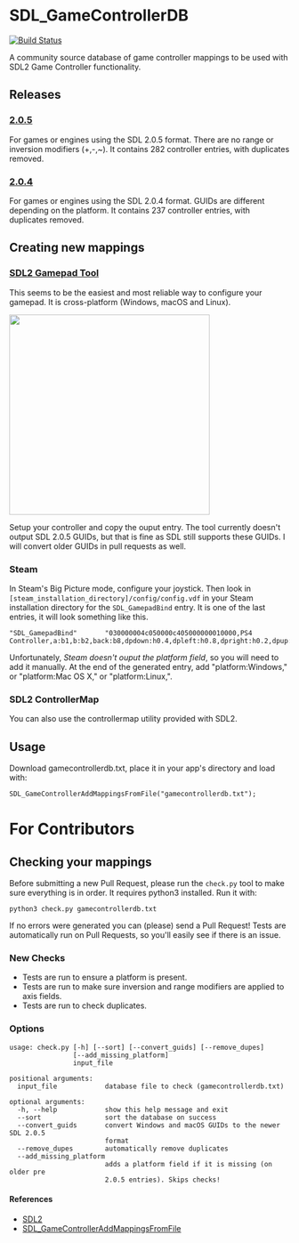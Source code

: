 # SDL_GameControllerDB

[![Build Status](https://travis-ci.org/p-groarke/SDL_GameControllerDB.svg?branch=master)](https://travis-ci.org/p-groarke/SDL_GameControllerDB)

A community source database of game controller mappings to be used with SDL2 Game Controller functionality.

## Releases

### [2.0.5](https://github.com/p-groarke/SDL_GameControllerDB/releases/tag/2.0.5)
For games or engines using the SDL 2.0.5 format. There are no range or inversion modifiers (+,-,~). It contains 282 controller entries, with duplicates removed.

### [2.0.4](https://github.com/p-groarke/SDL_GameControllerDB/releases/tag/2.0.4)
For games or engines using the SDL 2.0.4 format. GUIDs are different depending on the platform. It contains 237 controller entries, with duplicates removed.

## Creating new mappings
### [SDL2 Gamepad Tool](http://www.generalarcade.com/gamepadtool/)
This seems to be the easiest and most reliable way to configure your gamepad. It is cross-platform (Windows, macOS and Linux).

<img src="http://www.generalarcade.com/gamepadtool/gamepadtool.png" height="auto" width="360">

Setup your controller and copy the ouput entry. The tool currently doesn't output SDL 2.0.5 GUIDs, but that is fine as SDL still supports these GUIDs. I will convert older GUIDs in pull requests as well.

### Steam
In Steam's Big Picture mode, configure your joystick. Then look in `[steam_installation_directory]/config/config.vdf` in your Steam installation directory for the `SDL_GamepadBind` entry. It is one of the last entries, it will look something like this.

```
"SDL_GamepadBind"		"030000004c050000c405000000010000,PS4 Controller,a:b1,b:b2,back:b8,dpdown:h0.4,dpleft:h0.8,dpright:h0.2,dpup:h0.1,guide:b12,leftshoulder:b4,leftstick:b10,lefttrigger:a3,leftx:a0,lefty:a1,rightshoulder:b5,rightstick:b11,righttrigger:a4,rightx:a2,righty:a5,start:b9,x:b0,y:b3,"
```

Unfortunately, *Steam doesn't ouput the platform field*, so you will need to add it manually. At the end of the generated entry, add "platform:Windows," or "platform:Mac OS X," or "platform:Linux,".

### SDL2 ControllerMap
You can also use the controllermap utility provided with SDL2.

## Usage
Download gamecontrollerdb.txt, place it in your app's directory and load with:

```
SDL_GameControllerAddMappingsFromFile("gamecontrollerdb.txt");
```

# For Contributors

## Checking your mappings
Before submitting a new Pull Request, please run the `check.py` tool to make sure everything is in order. It requires python3 installed. Run it with:
```
python3 check.py gamecontrollerdb.txt
```

If no errors were generated you can (please) send a Pull Request! Tests are automatically run on Pull Requests, so you'll easily see if there is an issue.

### New Checks
- Tests are run to ensure a platform is present.
- Tests are run to make sure inversion and range modifiers are applied to axis fields.
- Tests are run to check duplicates.

### Options
```
usage: check.py [-h] [--sort] [--convert_guids] [--remove_dupes]
                [--add_missing_platform]
                input_file

positional arguments:
  input_file            database file to check (gamecontrollerdb.txt)

optional arguments:
  -h, --help            show this help message and exit
  --sort                sort the database on success
  --convert_guids       convert Windows and macOS GUIDs to the newer SDL 2.0.5
                        format
  --remove_dupes        automatically remove duplicates
  --add_missing_platform
                        adds a platform field if it is missing (on older pre
                        2.0.5 entries). Skips checks!
```

#### References

* [SDL2](http://www.libsdl.org)
* [SDL_GameControllerAddMappingsFromFile](http://wiki.libsdl.org/SDL_GameControllerAddMappingsFromFile)
